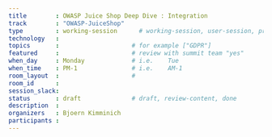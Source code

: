 ```yaml
---
title        : OWASP Juice Shop Deep Dive : Integration
track        : "OWASP-JuiceShop"
type         : working-session      # working-session, user-session, product-session
technology   :
topics       :                    # for example ["GDPR"]
featured     :                    # review with summit team "yes"
when_day     : Monday             # i.e.    Tue
when_time    : PM-1               # i.e.    AM-1
room_layout  :                    #
room_id      :
session_slack: 
status       : draft              # draft, review-content, done
description  :
organizers   : Bjoern Kimminich
participants :
---
```



<!--(add intro)

## WHY

(...)

## What

(...)

## Outcomes

(...)

## References

(...)


## Previous-->
